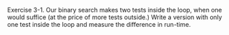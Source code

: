 Exercise 3-1. Our binary search makes two tests inside the loop, when one would suffice (at
the price of more tests outside.) Write a version with only one test inside the loop and
measure the difference in run-time. 